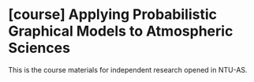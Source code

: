 # [course] Applying Probabilistic Graphical Models to Atmospheric Sciences

This is the course materials for independent research opened in NTU-AS.
